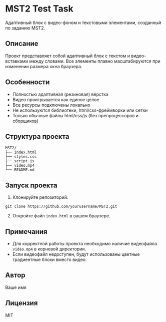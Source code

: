 # MST2 Test Task

Адаптивный блок с видео-фоном и текстовыми элементами, созданный по заданию MST2.

## Описание

Проект представляет собой адаптивный блок с текстом и видео-вставками между словами. Все элементы плавно масштабируются при изменении размера окна браузера.

## Особенности

- Полностью адаптивная (резиновая) вёрстка
- Видео проигрывается как единое целое
- Все ресурсы подключены локально
- Не используются библиотеки, html/css-фреймворки или сетки
- Только обычные файлы html/css/js (без препроцессоров и сборщиков)

## Структура проекта

```
MST2/
├── index.html
├── styles.css
├── script.js
├── video.mp4
└── README.md
```

## Запуск проекта

1. Клонируйте репозиторий:

```
git clone https://github.com/yourusername/MST2.git
```

2. Откройте файл `index.html` в вашем браузере.

## Примечания

- Для корректной работы проекта необходимо наличие видеофайла `video.mp4` в корневой директории.
- Если видеофайл недоступен, будут использованы цветные градиентные блоки вместо видео.

## Автор

Ваше имя

## Лицензия

MIT
